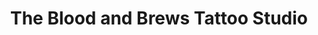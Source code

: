---
title: "The Blood and Brews Tattoo Studio"
url: /hendersonville/the-blood-and-brews-tattoo-studio/
shop: Tattoo
---